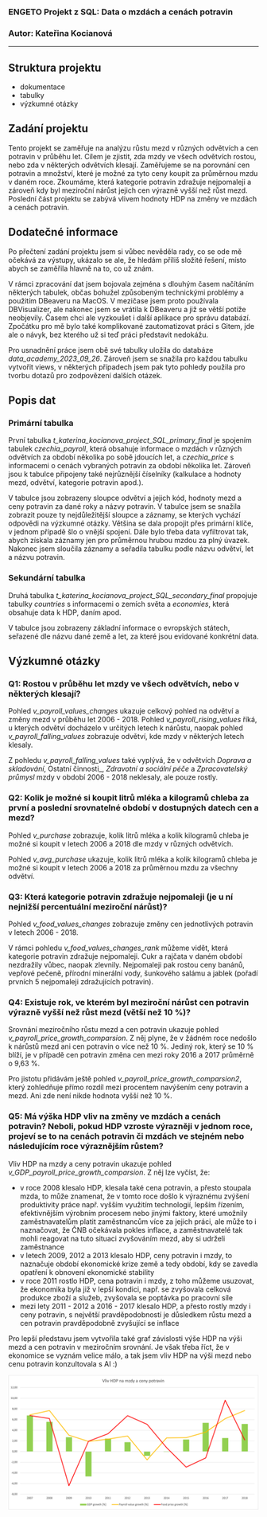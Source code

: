 ### ENGETO Projekt z SQL: Data o mzdách a cenách potravin 

### Autor: Kateřina Kocianová
-----



## Struktura projektu

- dokumentace
- tabulky
- výzkumné otázky




## Zadání projektu

Tento projekt se zaměřuje na analýzu růstu mezd v různých odvětvích a cen potravin v průběhu let. Cílem je zjistit, zda mzdy ve všech odvětvích rostou, nebo zda v některých odvětvích klesají. Zaměřujeme se na porovnání cen potravin a množství, které je možné za tyto ceny koupit za průměrnou mzdu v daném roce. Zkoumáme, která kategorie potravin zdražuje nejpomaleji a zároveň kdy byl meziroční nárůst jejich cen výrazně vyšší než růst mezd. Poslední část projektu se zabývá vlivem hodnoty HDP na změny ve mzdách a cenách potravin.



## Dodatečné informace

Po přečtení zadání projektu jsem si vůbec nevěděla rady, co se ode mě očekává za výstupy, ukázalo se ale, že hledám příliš složité řešení, místo abych se zaměřila hlavně na to, co už znám.

V rámci zpracování dat jsem bojovala zejména s dlouhým časem načítáním některých tabulek, občas bohužel způsobeným technickými problémy a použitím DBeaveru na MacOS. V mezičase jsem proto používala DBVisualizer, ale nakonec jsem se vrátila k DBeaveru a již se větší potíže neobjevily. Časem chci ale vyzkoušet i další aplikace pro správu databází. Zpočátku pro mě bylo také komplikované zautomatizovat práci s Gitem, jde ale o návyk, bez kterého už si teď práci představit nedokážu.  

Pro usnadnění práce jsem obě své tabulky uložila do databáze _data_academy_2023_09_26_. Zároveň jsem se snažila pro každou tabulku vytvořit views, v některých případech jsem pak tyto pohledy použila pro tvorbu dotazů pro zodpovězení dalších otázek.


## Popis dat

### Primární tabulka

První tabulka _t_katerina_kocianova_project_SQL_primary_final_ je spojením tabulek _czechia_payroll_, která obsahuje informace o mzdách v různých odvětvích za období několika po sobě jdoucích let, a _czechia_price_ s informacemi o cenách vybraných potravin za období několika let. Zároveň jsou k tabulce připojeny také nejrůznější číselníky (kalkulace a hodnoty mezd, odvětví, kategorie potravin apod.).

V tabulce jsou zobrazeny sloupce odvětví a jejich kód, hodnoty mezd a ceny potravin za dané roky a názvy potravin. V tabulce jsem se snažila zobrazit pouze ty nejdůležitější sloupce a záznamy, se kterých vychází odpovědi na výzkumné otázky. Většina se dala propojit přes primární klíče, v jednom případě šlo o vnější spojení. Dále bylo třeba data vyfiltrovat tak, abych získala záznamy jen pro průměrnou hrubou mzdou za plný úvazek. Nakonec jsem sloučila záznamy a seřadila tabulku podle názvu odvětví, let a názvu potravin.


### Sekundární tabulka

Druhá tabulka _t_katerina_kocianova_project_SQL_secondary_final_ propojuje tabulky _countries_ s informacemi o zemích světa a _economies_, která obsahuje data k HDP, daním apod.

V tabulce jsou zobrazeny základní informace o evropských státech, seřazené dle názvu dané země a let, za které jsou evidované konkrétní data.



## Výzkumné otázky

### Q1: Rostou v průběhu let mzdy ve všech odvětvích, nebo v některých klesají?

Pohled _v_payroll_values_changes_ ukazuje celkový pohled na odvětví a změny mezd v průběhu let 2006 - 2018.
Pohled _v_payroll_rising_values_ říká, u kterých odvětví docházelo v určitých letech k nárůstu, naopak pohled _v_payroll_falling_values_ zobrazuje odvětví, kde mzdy v některých letech klesaly. 

Z pohledu _v_payroll_falling_values_ také vyplývá, že v odvětvích _Doprava a skladování_, Ostatní činnosti_, _Zdravotní a sociální péče_ a _Zpracovatelský průmysl_ mzdy v období 2006 - 2018 neklesaly, ale pouze rostly.


### Q2: Kolik je možné si koupit litrů mléka a kilogramů chleba za první a poslední srovnatelné období v dostupných datech cen a mezd?

Pohled _v_purchase_ zobrazuje, kolik litrů mléka a kolik kilogramů chleba je možné si koupit v letech 2006 a 2018 dle mzdy v různých odvětvích.

Pohled _v_avg_purchase_ ukazuje, kolik litrů mléka a kolik kilogramů chleba je možné si koupit v letech 2006 a 2018 za průměrnou mzdu za všechny odvětví.


### Q3: Která kategorie potravin zdražuje nejpomaleji (je u ní nejnižší percentuální meziroční nárůst)?

Pohled _v_food_values_changes_ zobrazuje změny cen jednotlivých potravin v letech 2006 - 2018.

V rámci pohledu _v_food_values_changes_rank_ můžeme vidět, která kategorie potravin zdražuje nejpomaleji. Cukr a rajčata v daném období nezdražily vůbec, naopak zlevnily. Nejpomaleji pak rostou ceny banánů, vepřové pečeně, přírodní minerální vody, šunkového salámu a jablek (pořadí prvních 5 nejpomaleji zdražujících potravin).


### Q4: Existuje rok, ve kterém byl meziroční nárůst cen potravin výrazně vyšší než růst mezd (větší než 10 %)?

Srovnání meziročního růstu mezd a cen potravin ukazuje pohled _v_payroll_price_growth_comparsion_. Z něj plyne, že v žádném roce nedošlo k nárůstů mezd ani cen potravin o více než 10 %. Jediný rok, který se 10 % blíží, je v případě cen potravin změna cen mezi roky 2016 a 2017 průměrně o 9,63 %.

Pro jistotu přidávám ještě pohled _v_payroll_price_growth_comparsion2_, který zohledňuje přímo rozdíl mezi procentem navýšením ceny potravin a mezd. Ani zde není nikde hodnota vyšší než 10 %.


### Q5: Má výška HDP vliv na změny ve mzdách a cenách potravin? Neboli, pokud HDP vzroste výrazněji v jednom roce, projeví se to na cenách potravin či mzdách ve stejném nebo následujícím roce výraznějším růstem?

Vliv HDP na mzdy a ceny potravin ukazuje pohled _v_GDP_payroll_price_growth_comparsion_. Z něj lze vyčíst, že:

- v roce 2008 klesalo HDP, klesala také cena potravin, a přesto stoupala mzda, to může znamenat, že v tomto roce došlo k výraznému zvýšení produktivity práce např. vyšším využitím technologií, lepším řízením, efektivnějším výrobním procesem nebo jinými faktory, které umožnily zaměstnavatelům platit zaměstnancům více za jejich práci, ale může to i naznačovat, že ČNB očekávala pokles inflace, a zaměstnavatelé tak mohli reagovat na tuto situaci zvyšováním mezd, aby si udrželi zaměstnance
- v letech 2009, 2012 a 2013 klesalo HDP, ceny potravin i mzdy, to naznačuje období ekonomické krize země a tedy období, kdy se zavedla opatření k obnovení ekonomické stability
- v roce 2011 rostlo HDP, cena potravin i mzdy, z toho můžeme usuzovat, že ekonomika byla již v lepší kondici, např. se zvyšovala celková produkce zboží a služeb, zvyšovala se poptávka po pracovní síle
- mezi lety 2011 - 2012 a 2016 - 2017 klesalo HDP, a přesto rostly mzdy i ceny potravin, s největší pravděpodobností je důsledkem růstu mezd a cen potravin pravděpodobně zvyšující se inflace

Pro lepší představu jsem vytvořila také graf závislosti výše HDP na výši mezd a cen potravin v meziročním srovnání. Je však třeba říct, že v ekonomice se vyznám velice málo, a tak jsem vliv HDP na výši mezd nebo cenu potravin konzultovala s AI :)

![Graf HDP](https://github.com/kafkule/project_SQL/blob/main/images/HDP.png)
